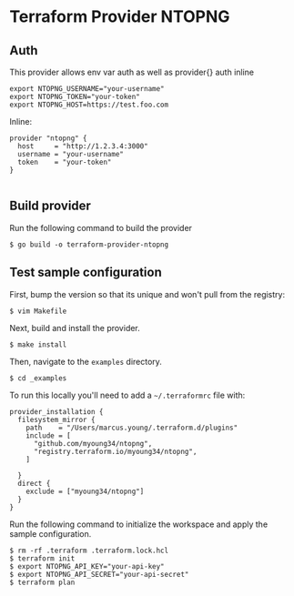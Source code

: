 # Terraform Provider NTOPNG

## Auth ##

This provider allows env var auth as well as provider{} auth inline

```
export NTOPNG_USERNAME="your-username"
export NTOPNG_TOKEN="your-token"
export NTOPNG_HOST=https://test.foo.com
```

Inline:

```
provider "ntopng" {
  host     = "http://1.2.3.4:3000"
  username = "your-username"
  token    = "your-token"
}


```

## Build provider

Run the following command to build the provider

```shell
$ go build -o terraform-provider-ntopng
```

## Test sample configuration

First, bump the version so that its unique and won't pull from the registry:

```shell
$ vim Makefile
```

Next, build and install the provider.

```shell
$ make install
```

Then, navigate to the `examples` directory.

```shell
$ cd _examples
```

To run this locally you'll need to add a `~/.terraformrc` file with:

```
provider_installation {
  filesystem_mirror {
    path    = "/Users/marcus.young/.terraform.d/plugins"
    include = [
      "github.com/myoung34/ntopng",
      "registry.terraform.io/myoung34/ntopng",
    ]

  }
  direct {
    exclude = ["myoung34/ntopng"]
  }
}
```

Run the following command to initialize the workspace and apply the sample configuration.

```shell
$ rm -rf .terraform .terraform.lock.hcl
$ terraform init
$ export NTOPNG_API_KEY="your-api-key"
$ export NTOPNG_API_SECRET="your-api-secret"
$ terraform plan
```
